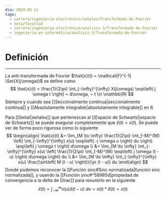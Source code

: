 ```yaml
---
dia: 2024-03-11
tags:
  - carrera/ingeniería-electrónica/señales/Transformada-de-Fourier
  - nota/facultad
  - carrera/ingeniería-electrónica/analisis-3/Transformada-de-Fourier
  - ingeniería-en-informática/analisis-3/Transformada-de-Fourier
---
```

# Definición
---
La anti-transformada de Fourier $\hat{x}(t) = \mathcal{F}^{-1} \Set{X(j\omega)}$ se define como $$ \hat{x}(t) = \frac{1}{2\pi} \int_{-\infty}^{\infty} X(j\omega) \exp\left( j \omega t \right) ~ d\omega, ~ t \in \mathbb{R} $$
Siempre y cuando sea [[Seccionalmente continua|seccionalmente continua]] y [[Absolutamente integrable|absolutamente integrable]] en $\mathbb{R}$

Para [[Señal|señales]] que pertenezcan al [[Espacio de Schwartz|espacio de Schwartz]] se puede asegurar completamente que $\hat{x}(t) = x(t)$. Se puede ver de forma poco rigurosa como lo siguiente $$ \begin{align} 
	\hat{x}(t) &= \lim_{M \to \infty} \frac{1}{2\pi} \int_{-M}^{M} \left( \int_{-\infty}^{\infty} x(u) \exp\left( -j \omega u \right) du \right) \exp\left( j \omega t \right) d\omega \\
	&= \lim_{M \to \infty} \int_{-\infty}^{\infty} x(u) \left( \frac{1}{2\pi} \int_{-M}^{M} \exp\left( j \omega (t - u) \right) d\omega \right) du \\
	&= \lim_{M \to \infty} \int_{-\infty}^{\infty} x(u) \frac{\sin\left( M (t - u) \right)}{\pi (t - u)} du
\end{align} $$
Donde podemos reconocer la [[Función sinc#Sinc normalizada|función sinc normalizada]], y usando la [[Función sinc#^58985d|propiedad de convergencia a la delta de Dirac]] para resumirlo en la siguiente $$ \hat{x}(t) = \int_{-\infty}^{\infty} x(u) \delta(t - u) ~ du = x(t) * \delta(t) = x(t) $$